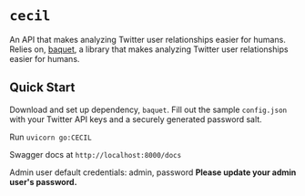 # `cecil`
An API that makes analyzing Twitter user relationships easier for humans. Relies on, [baquet](https://github.com/calebglawson/baquet), a library that makes analyzing Twitter user relationships easier for humans.

## Quick Start
Download and set up dependency, `baquet`. Fill out the sample `config.json` with your Twitter API keys and a securely generated password salt.

Run `uvicorn go:CECIL`

Swagger docs at `http://localhost:8000/docs`

Admin user default credentials: admin, password
**Please update your admin user's password.**